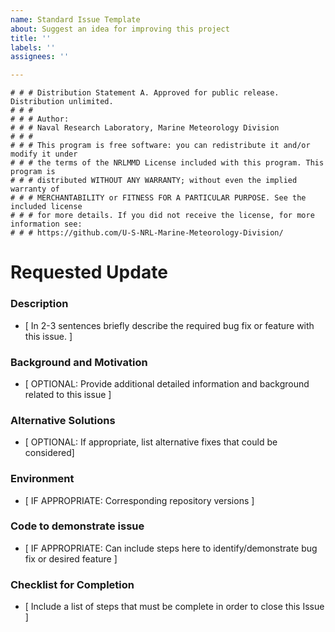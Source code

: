 ```yaml
---
name: Standard Issue Template
about: Suggest an idea for improving this project
title: ''
labels: ''
assignees: ''

---
```


    # # # Distribution Statement A. Approved for public release. Distribution unlimited.
    # # # 
    # # # Author:
    # # # Naval Research Laboratory, Marine Meteorology Division
    # # # 
    # # # This program is free software: you can redistribute it and/or modify it under
    # # # the terms of the NRLMMD License included with this program. This program is
    # # # distributed WITHOUT ANY WARRANTY; without even the implied warranty of
    # # # MERCHANTABILITY or FITNESS FOR A PARTICULAR PURPOSE. See the included license
    # # # for more details. If you did not receive the license, for more information see:
    # # # https://github.com/U-S-NRL-Marine-Meteorology-Division/

# Requested Update

### Description
*  [ In 2-3 sentences briefly describe the required bug fix or feature with this issue. ]

### Background and Motivation
*  [ OPTIONAL: Provide additional detailed information and background related to this issue ]

### Alternative Solutions
*  [ OPTIONAL: If appropriate, list alternative fixes that could be considered]
  
### Environment
*  [ IF APPROPRIATE: Corresponding repository versions ]

### Code to demonstrate issue
*  [ IF APPROPRIATE: Can include steps here to identify/demonstrate bug fix or desired feature ]

### Checklist for Completion
* [ Include a list of steps that must be complete in order to close this Issue ]
